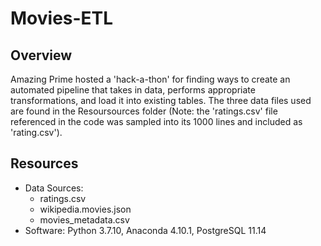 # Movies-ETL

## Overview

Amazing Prime hosted a 'hack-a-thon' for finding ways to create an automated pipeline that takes in data, performs appropriate transformations, and load it into existing tables.
The three data files used are found in the Resoursources folder (Note: the 'ratings.csv' file referenced in the code was sampled into its 1000 lines and included as 'rating.csv').

## Resources
- Data Sources: 
  - ratings.csv
  - wikipedia.movies.json
  - movies_metadata.csv
- Software: Python 3.7.10, Anaconda 4.10.1, PostgreSQL 11.14

